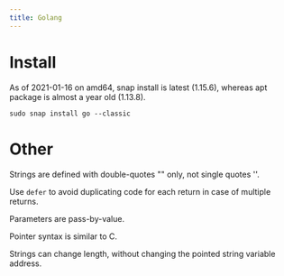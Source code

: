 ```yaml
---
title: Golang
---
```


# Install

As of 2021-01-16 on amd64, snap install is latest (1.15.6), whereas apt package is almost a year old (1.13.8).

`sudo snap install go --classic`

# Other 

Strings are defined with double-quotes "" only, not single quotes ''.

Use `defer` to avoid duplicating code for each return in case of multiple returns.

Parameters are pass-by-value. 

Pointer syntax is similar to C.

Strings can change length, without changing the pointed string variable address. 
